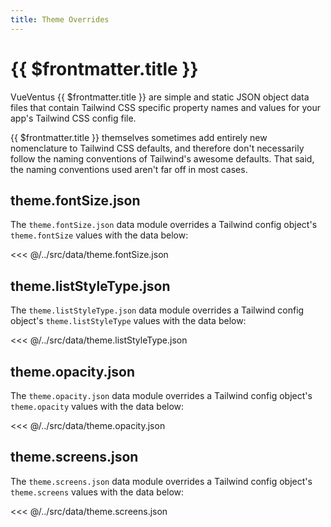 ```yaml
---
title: Theme Overrides
---
```


<script setup>
    import DocsPackageVersion from '../../../src/views/compos/DocsPackageVersion.vue'
</script>







# {{ $frontmatter.title }}

VueVentus {{ $frontmatter.title }} are simple and static JSON object data files that contain Tailwind CSS specific property names and values for your app's Tailwind CSS config file.

{{ $frontmatter.title }} themselves sometimes add entirely new nomenclature to Tailwind CSS defaults, and therefore don't necessarily follow the naming conventions of Tailwind's awesome defaults. That said, the naming conventions used aren't far off in most cases.





<!-- TODO: Add import example in CJS style for config.tailwind.cjs files -->
## theme.fontSize.json

The `theme.fontSize.json` data module overrides a Tailwind config object's `theme.fontSize` values with the data below:

<<< @/../src/data/theme.fontSize.json





<!-- TODO: Add import example in CJS style for config.tailwind.cjs files -->
## theme.listStyleType.json

The `theme.listStyleType.json` data module overrides a Tailwind config object's `theme.listStyleType` values with the data below:

<<< @/../src/data/theme.listStyleType.json





<!-- TODO: Add import example in CJS style for config.tailwind.cjs files -->
## theme.opacity.json

The `theme.opacity.json` data module overrides a Tailwind config object's `theme.opacity` values with the data below:

<<< @/../src/data/theme.opacity.json





<!-- TODO: Add import example in CJS style for config.tailwind.cjs files -->
## theme.screens.json

The `theme.screens.json` data module overrides a Tailwind config object's `theme.screens` values with the data below:

<<< @/../src/data/theme.screens.json






<DocsPackageVersion/>

